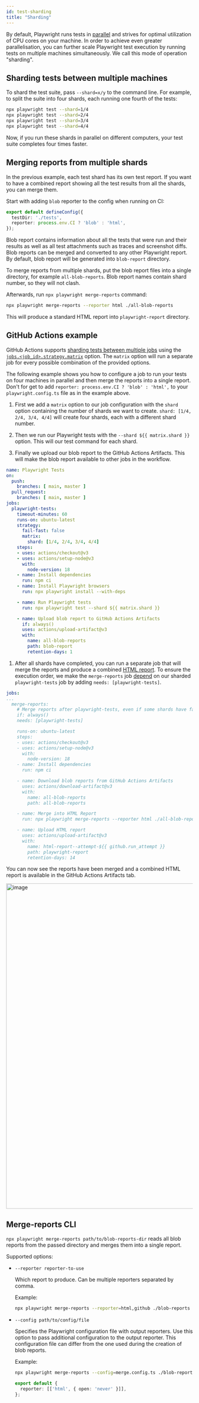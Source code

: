 ```yaml
---
id: test-sharding
title: "Sharding"
---
```


By default, Playwright runs tests in [parallel](/test-parallel.md) and strives for optimal utilization of CPU cores on your machine. In order to achieve even greater parallelisation, you can further scale Playwright test execution by running tests on multiple machines simultaneously. We call this mode of operation "sharding".

## Sharding tests between multiple machines

To shard the test suite, pass `--shard=x/y` to the command line. For example, to split the suite into four shards, each running one fourth of the tests:

```bash
npx playwright test --shard=1/4
npx playwright test --shard=2/4
npx playwright test --shard=3/4
npx playwright test --shard=4/4
```

Now, if you run these shards in parallel on different computers, your test suite completes four times faster.

## Merging reports from multiple shards

In the previous example, each test shard has its own test report. If you want to have a combined report showing all the test results from all the shards, you can merge them.

Start with adding `blob` reporter to the config when running on CI:

```ts title="playwright.config.ts"
export default defineConfig({
  testDir: './tests',
  reporter: process.env.CI ? 'blob' : 'html',
});
```

Blob report contains information about all the tests that were run and their results as well as all test attachments such as traces and screenshot diffs. Blob reports can be merged and converted to any other Playwright report. By default, blob report will be generated into `blob-report` directory.

To merge reports from multiple shards, put the blob report files into a single directory, for example `all-blob-reports`. Blob report names contain shard number, so they will not clash.

Afterwards, run `npx playwright merge-reports` command:

```bash
npx playwright merge-reports --reporter html ./all-blob-reports
```

This will produce a standard HTML report into `playwright-report` directory.

## GitHub Actions example

GitHub Actions supports [sharding tests between multiple jobs](https://docs.github.com/en/actions/using-jobs/using-a-matrix-for-your-jobs) using the [`jobs.<job_id>.strategy.matrix`](https://docs.github.com/en/actions/using-workflows/workflow-syntax-for-github-actions#jobsjob_idstrategymatrix) option. The `matrix` option will run a separate job for every possible combination of the provided options. 

The following example shows you how to configure a job to run your tests on four machines in parallel and then merge the reports into a single report. Don't for get to add `reporter: process.env.CI ? 'blob' : 'html',` to your `playwright.config.ts` file as in the example above.

1. First we add a `matrix` option to our job configuration with the `shard` option containing the number of shards we want to create. `shard: [1/4, 2/4, 3/4, 4/4]` will create four shards, each with a different shard number.

1. Then we run our Playwright tests with the `--shard ${{ matrix.shard }}` option. This will our test command for each shard.

1. Finally we upload our blob report to the GitHub Actions Artifacts. This will make the blob report available to other jobs in the workflow. 



```yaml title=".github/workflows/playwright.yml"
name: Playwright Tests
on:
  push:
    branches: [ main, master ]
  pull_request:
    branches: [ main, master ]
jobs:
  playwright-tests:
    timeout-minutes: 60
    runs-on: ubuntu-latest
    strategy:
      fail-fast: false
      matrix:
        shard: [1/4, 2/4, 3/4, 4/4]
    steps:
    - uses: actions/checkout@v3
    - uses: actions/setup-node@v3
      with:
        node-version: 18
    - name: Install dependencies
      run: npm ci
    - name: Install Playwright browsers
      run: npx playwright install --with-deps

    - name: Run Playwright tests
      run: npx playwright test --shard ${{ matrix.shard }}

    - name: Upload blob report to GitHub Actions Artifacts
      if: always()
      uses: actions/upload-artifact@v3
      with:
        name: all-blob-reports
        path: blob-report
        retention-days: 1
```

1. After all shards have completed, you can run a separate job that will merge the reports and produce a combined [HTML report](./test-reporters.md#html-reporter). To ensure the execution order, we make the `merge-reports` job [depend](https://docs.github.com/en/actions/using-jobs/using-jobs-in-a-workflow#defining-prerequisite-jobs) on our sharded `playwright-tests` job by adding `needs: [playwright-tests]`.

```yaml title=".github/workflows/playwright.yml"
jobs:
...
  merge-reports:
    # Merge reports after playwright-tests, even if some shards have failed
    if: always()
    needs: [playwright-tests]

    runs-on: ubuntu-latest
    steps:
    - uses: actions/checkout@v3
    - uses: actions/setup-node@v3
      with:
        node-version: 18
    - name: Install dependencies
      run: npm ci

    - name: Download blob reports from GitHub Actions Artifacts
      uses: actions/download-artifact@v3
      with:
        name: all-blob-reports
        path: all-blob-reports

    - name: Merge into HTML Report
      run: npx playwright merge-reports --reporter html ./all-blob-reports 

    - name: Upload HTML report
      uses: actions/upload-artifact@v3
      with:
        name: html-report--attempt-${{ github.run_attempt }}
        path: playwright-report
        retention-days: 14
```

You can now see the reports have been merged and a combined HTML report is available in the GitHub Actions Artifacts tab.

<img width="875" alt="image" src="https://github.com/microsoft/playwright/assets/9798949/b69dac59-fc19-4b98-8f49-814b1c29ca02" />


## Merge-reports CLI

`npx playwright merge-reports path/to/blob-reports-dir` reads all blob reports from the passed directory and merges them into a single report.

Supported options:
- `--reporter reporter-to-use`

  Which report to produce. Can be multiple reporters separated by comma.

  Example: 

  ```bash
  npx playwright merge-reports --reporter=html,github ./blob-reports
  ```

- `--config path/to/config/file`

  Specifies the Playwright configuration file with output reporters. Use this option to pass
  additional configuration to the output reporter. This configuration file can differ from
  the one used during the creation of blob reports.

  Example: 
  
  ```bash
  npx playwright merge-reports --config=merge.config.ts ./blob-reports
  ```

  ```ts title="merge.config.ts"
  export default {
    reporter: [['html', { open: 'never' }]],
  };
  ```
